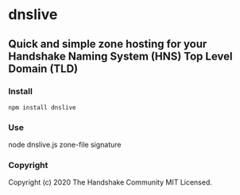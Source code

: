 # dnslive
## Quick and simple zone hosting for your Handshake Naming System (HNS) Top Level Domain (TLD)

### Install
```
npm install dnslive
```

### Use
node dnslive.js zone-file signature


### Copyright
Copyright (c) 2020 The Handshake Community
MIT Licensed.

